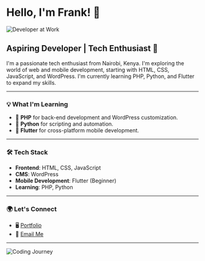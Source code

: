 # Hello, I'm Frank! 👋

![Developer at Work](https://media.giphy.com/media/2IudUHdI075HL02Pkk/giphy.gif?cid=790b76118h6y7of5sjm4da1t7c8mhe981sa7o0gpkmagau4u&ep=v1_gifs_search&rid=giphy.gif&ct=g)

## Aspiring Developer | Tech Enthusiast 🌱

I'm a passionate tech enthusiast from Nairobi, Kenya. I'm exploring the world of web and mobile development, starting with HTML, CSS, JavaScript, and WordPress. I'm currently learning PHP, Python, and Flutter to expand my skills.

---

### 💡 What I'm Learning
- 🔧 **PHP** for back-end development and WordPress customization.
- 🐍 **Python** for scripting and automation.
- 📱 **Flutter** for cross-platform mobile development.

---

### 🛠 Tech Stack
- **Frontend**: HTML, CSS, JavaScript
- **CMS**: WordPress
- **Mobile Development**: Flutter (Beginner)
- **Learning**: PHP, Python

---

### 🌍 Let's Connect
- 🖥 [Portfolio](https://github.com/frankmash)
- 📧 [Email Me](mailto:.com)

---

![Coding Journey](https://media.giphy.com/media/scZPhLqaVOM1qG4lT9/giphy.gif)
